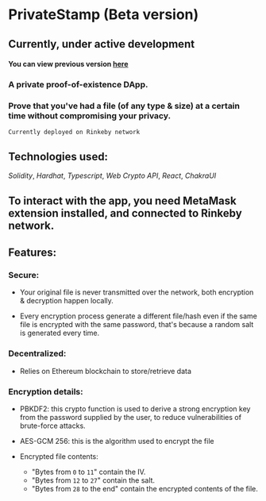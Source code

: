 # PrivateStamp (Beta version)

## Currently, under active development

#### You can view previous version [here](https://github.com/mustafarefaey/private-stamp/tree/cd9f32a6b13eb932b1a02d761e97303841b260ff)

### A private proof-of-existence DApp.

### Prove that you've had a file (of any type & size) at a certain time without compromising your privacy.

`Currently deployed on Rinkeby network`

## Technologies used:

_Solidity_, _Hardhat_, _Typescript_, _Web Crypto API_, _React_, _ChakraUI_

## To interact with the app, you need MetaMask extension installed, and connected to Rinkeby network.

## Features:

### Secure:

- Your original file is never transmitted over the network, both encryption & decryption happen locally.

- Every encryption process generate a different file/hash even if the same file is encrypted with the same password, that's because a random salt is generated every time.

### Decentralized:

- Relies on Ethereum blockchain to store/retrieve data

### Encryption details:

- PBKDF2: this crypto function is used to derive a strong encryption key from the password supplied by the user, to reduce vulnerabilities of brute-force attacks.

- AES-GCM 256: this is the algorithm used to encrypt the file

- Encrypted file contents:
  - "Bytes from `0` to `11`" contain the IV.
  - "Bytes from `12` to `27`" contain the salt.
  - "Bytes from `28` to the end" contain the encrypted contents of the file.
